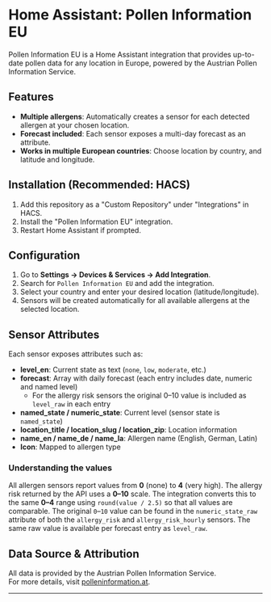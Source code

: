 # Home Assistant: Pollen Information EU

Pollen Information EU is a Home Assistant integration that provides up-to-date pollen data for any location in Europe, powered by the Austrian Pollen Information Service.

## Features

- **Multiple allergens**: Automatically creates a sensor for each detected allergen at your chosen location.
- **Forecast included**: Each sensor exposes a multi-day forecast as an attribute.
- **Works in multiple European countries**: Choose location by country, and latitude and longitude.

## Installation (Recommended: HACS)

1. Add this repository as a "Custom Repository" under "Integrations" in HACS.
2. Install the "Pollen Information EU" integration.
3. Restart Home Assistant if prompted.

## Configuration

1. Go to **Settings → Devices & Services → Add Integration**.
2. Search for `Pollen Information EU` and add the integration.
3. Select your country and enter your desired location (latitude/longitude).
4. Sensors will be created automatically for all available allergens at the selected location.

## Sensor Attributes

Each sensor exposes attributes such as:

- **level_en**: Current state as text (`none`, `low`, `moderate`, etc.)
- **forecast**: Array with daily forecast (each entry includes date, numeric and named level)
  - For the allergy risk sensors the original 0–10 value is included as `level_raw` in each entry
 - **named_state / numeric_state**: Current level (sensor state is `named_state`)
- **location_title / location_slug / location_zip**: Location information
- **name_en / name_de / name_la**: Allergen name (English, German, Latin)
- **Icon**: Mapped to allergen type

### Understanding the values

All allergen sensors report values from **0** (none) to **4** (very high).
The allergy risk returned by the API uses a **0–10** scale. The integration
converts this to the same **0–4** range using `round(value / 2.5)` so that
all values are comparable.
The original `0`–`10` value can be found in the `numeric_state_raw` attribute
of both the `allergy_risk` and `allergy_risk_hourly` sensors. The same raw value
is available per forecast entry as `level_raw`.

## Data Source & Attribution

All data is provided by the Austrian Pollen Information Service.  
For more details, visit [polleninformation.at](https://www.polleninformation.at/).

---
